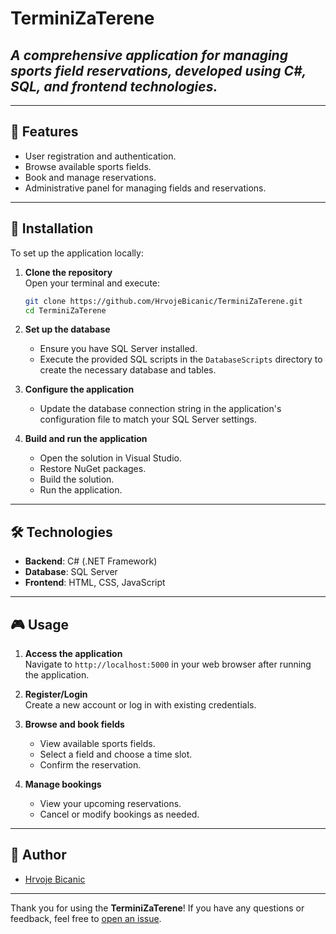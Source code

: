 # TerminiZaTerene

## _A comprehensive application for managing sports field reservations, developed using C#, SQL, and frontend technologies._

---

## 📝 Features

- User registration and authentication.
- Browse available sports fields.
- Book and manage reservations.
- Administrative panel for managing fields and reservations.

---

## 🚀 Installation

To set up the application locally:

1. **Clone the repository**  
   Open your terminal and execute:
   ```bash
   git clone https://github.com/HrvojeBicanic/TerminiZaTerene.git
   cd TerminiZaTerene
   ```

2. **Set up the database**  
   - Ensure you have SQL Server installed.
   - Execute the provided SQL scripts in the `DatabaseScripts` directory to create the necessary database and tables.

3. **Configure the application**  
   - Update the database connection string in the application's configuration file to match your SQL Server settings.

4. **Build and run the application**  
   - Open the solution in Visual Studio.
   - Restore NuGet packages.
   - Build the solution.
   - Run the application.

---

## 🛠️ Technologies

- **Backend**: C# (.NET Framework)
- **Database**: SQL Server
- **Frontend**: HTML, CSS, JavaScript

---

## 🎮 Usage

1. **Access the application**  
   Navigate to `http://localhost:5000` in your web browser after running the application.

2. **Register/Login**  
   Create a new account or log in with existing credentials.

3. **Browse and book fields**  
   - View available sports fields.
   - Select a field and choose a time slot.
   - Confirm the reservation.

4. **Manage bookings**  
   - View your upcoming reservations.
   - Cancel or modify bookings as needed.

---

## 👥 Author

- [Hrvoje Bicanic](https://github.com/HrvojeBicanic)

---
Thank you for using the **TerminiZaTerene**! If you have any questions or feedback, feel free to [open an issue](https://github.com/HrvojeBicanic/TerminiZaTerene/issues).
